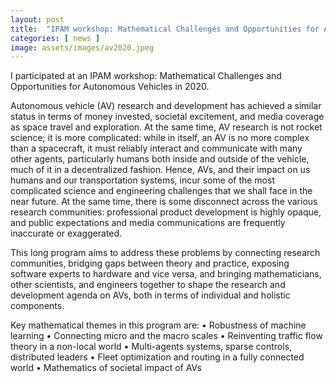 ```yaml
---
layout: post
title:  "IPAM workshop: Mathematical Challenges and Opportunities for Autonomous Vehicles"
categories: [ news ]
image: assets/images/av2020.jpeg
---
```

I participated at an IPAM workshop: Mathematical Challenges and Opportunities for Autonomous Vehicles in 2020.

Autonomous vehicle (AV) research and development has achieved a similar status in terms of money invested, societal excitement, and media coverage as space travel and exploration. At the same time, AV research is not rocket science; it is more complicated: while in itself, an AV is no more complex than a spacecraft, it must reliably interact and communicate with many other agents, particularly humans both inside and outside of the vehicle, much of it in a decentralized fashion. Hence, AVs, and their impact on us humans and our transportation systems, incur some of the most complicated science and engineering challenges that we shall face in the near future. At the same time, there is some disconnect across the various research communities: professional product development is highly opaque, and public expectations and media communications are frequently inaccurate or exaggerated.

This long program aims to address these problems by connecting research communities, bridging gaps between theory and practice, exposing software experts to hardware and vice versa, and bringing mathematicians, other scientists, and engineers together to shape the research and development agenda on AVs, both in terms of individual and holistic components.

Key mathematical themes in this program are:
•    Robustness of machine learning
•    Connecting micro and the macro scales
•    Reinventing traffic flow theory in a non-local world
•    Multi-agents systems, sparse controls, distributed leaders
•    Fleet optimization and routing in a fully connected world
•    Mathematics of societal impact of AVs